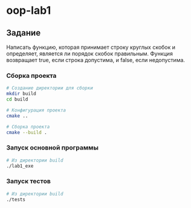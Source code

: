 # oop-lab1

## Задание

Написать функцию, которая принимает строку круглых скобок и определяет, является ли порядок скобок правильным. Функция возвращает true, если строка допустима, и false, если недопустима.

### Сборка проекта

```bash
# Создание директории для сборки
mkdir build
cd build

# Конфигурация проекта
cmake ..

# Сборка проекта
cmake --build .
```

### Запуск основной программы

```bash
# Из директории build
./lab1_exe
```

### Запуск тестов

```bash
# Из директории build
./tests
